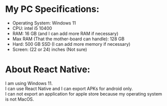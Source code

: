 # My PC Specifications:

- Operating System: Windows 11
- CPU: intel i5 10400
- RAM: 16 GB (and I can add more RAM if necessary)
- Max RAM (That the mother-board can handle): 128 GB
- Hard: 500 GB SSD (I can add more memory if necessary)
- Screen: (22 or 24) inches (Not sure)


# About React Native:
I am using Windows 11.  
I can use React Native and I can export APKs for android only.  
I can not export an application for apple store because my operating system is not MacOS.










